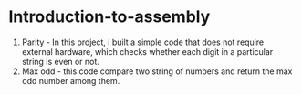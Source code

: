 # Introduction-to-assembly
1. Parity - In this project, i built a simple code that does not require external hardware, which checks whether each digit in a particular string is even or not.
2. Max odd - this code compare two string of numbers and return the max odd number among them.

